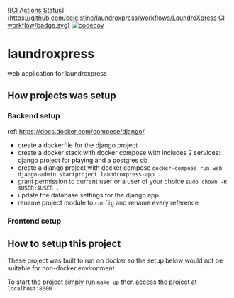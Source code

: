 [![CI Actions Status](https://github.com/celelstine/laundroxpress/workflows/LaundroXpress CI workflow/badge.svg)](https://github.com/{celelstine}/laundroxpress/actions)
[![codecov](https://codecov.io/gh/celelstine/laundroxpress/branch/master/graph/badge.svg?token=EXH3IH4V7L)](https://codecov.io/gh/celelstine)

# laundroxpress
web application for laundroxpress


## How projects was setup

### Backend setup
ref: https://docs.docker.com/compose/django/

- create a dockerfile for the django project
- create a docker stack with docker compose with includes 2 services: django project for playing and a postgres db
- create a django project with docker compose `docker-compose run web django-admin startproject laundroxpress-app .`
- grant permission to current user or a user of your choice `sudo chown -R $USER:$USER .`
- update the database settings for the django app
- rename project module to `config` and rename every reference


### Frontend setup


## How to setup this project
These project was built to run on docker so the setup below would not be suitable for non-docker environment

To start the project simply run `make up` then access the project at `localhost:8000`
